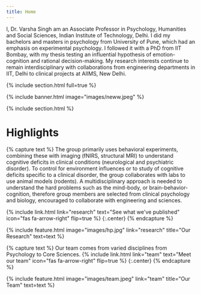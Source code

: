 ```yaml
---
title: Home
---
```




I, Dr. Varsha Singh am an Associate Professor in Psychology, Humanities and Social Sciences, Indian Institute of Technology, Delhi. I did my bachelors and masters in psychology from University of Pune, which had an emphasis on experimental psychology. I followed it with a PhD from IIT Bombay, with my thesis testing an influential hypothesis of emotion-cognition and rational decision-making. My research interests continue to remain interdisciplinary with collaborations from engineering departments in IIT, Delhi to clinical projects at AIIMS, New Delhi. 



{% include section.html full=true %}

{% include banner.html image="images/neww.jpeg" %}

{% include section.html %}

# Highlights

{% capture text %}
The group primarily uses behavioral experiments, combining
these with imaging (fNIRS, structural MRI) to understand cognitive
deficits in clinical conditions (neurological and psychiatric disorder).
To control for environment influences or to study of cognitive deficits
specific to a clinical disorder, the group collaborates with labs to use
animal models (rodents). A multidisciplinary approach is needed to
understand the hard problems such as the mind-body, or
brain-behavior-cognition, therefore group members are selected from
clinical psychology and biology, encouraged to collaborate with
engineering and sciences.

{%
  include link.html
  link="research"
  text="See what we've published"
  icon="fas fa-arrow-right"
  flip=true
%}
{:.center}
{% endcapture %}

{%
  include feature.html
  image="images/hp.jpg"
  link="research"
  title="Our Research"
  text=text
%}


{% capture text %}
Our team comes from varied disciplines from Psychology to Core Sciences. 
{%
  include link.html
  link="team"
  text="Meet our team"
  icon="fas fa-arrow-right"
  flip=true
%}
{:.center}
{% endcapture %}

{%
  include feature.html
  image="images/team.jpeg"
  link="team"
  title="Our Team"
  text=text
%}


